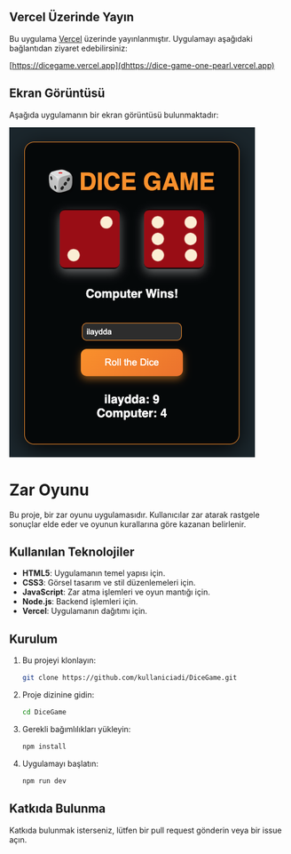 ## Vercel Üzerinde Yayın

Bu uygulama [Vercel](https://vercel.com/) üzerinde yayınlanmıştır. Uygulamayı aşağıdaki bağlantıdan ziyaret edebilirsiniz:

[https://dicegame.vercel.app](dhttps://dice-game-one-pearl.vercel.app)

## Ekran Görüntüsü

Aşağıda uygulamanın bir ekran görüntüsü bulunmaktadır:

![Uygulama Ekran Görüntüsü](ss.png)


# Zar Oyunu

Bu proje, bir zar oyunu uygulamasıdır. Kullanıcılar zar atarak rastgele sonuçlar elde eder ve oyunun kurallarına göre kazanan belirlenir.

## Kullanılan Teknolojiler

- **HTML5**: Uygulamanın temel yapısı için.
- **CSS3**: Görsel tasarım ve stil düzenlemeleri için.
- **JavaScript**: Zar atma işlemleri ve oyun mantığı için.
- **Node.js**: Backend işlemleri için.
- **Vercel**: Uygulamanın dağıtımı için.

## Kurulum

1. Bu projeyi klonlayın:
    ```bash
    git clone https://github.com/kullaniciadi/DiceGame.git
    ```
2. Proje dizinine gidin:
    ```bash
    cd DiceGame
    ```
3. Gerekli bağımlılıkları yükleyin:
    ```bash
    npm install
    ```
4. Uygulamayı başlatın:
    ```bash
    npm run dev
    ```


## Katkıda Bulunma

Katkıda bulunmak isterseniz, lütfen bir pull request gönderin veya bir issue açın.

